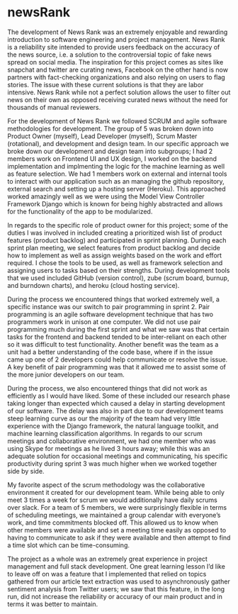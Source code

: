 # newsRank 
The development of News Rank was an extremely enjoyable and rewarding introduction to software engineering and project management. News Rank is a reliability site intended to provide users feedback on the accuracy of the news source, i.e. a solution to the controversial topic of fake news spread on social media. The inspiration for this project comes as sites like snapchat and twitter are curating news, Facebook on the other hand is now partners with fact-checking organizations and also relying on users to flag stories. The issue with these current solutions is that they are labor intensive. News Rank while not a perfect solution allows the user to filter out news on their own as opposed receiving curated news without the need for thousands of manual reviewers.
 
For the development of News Rank we followed SCRUM and agile software methodologies for development. The group of 5 was broken down into Product Owner (myself), Lead Developer (myself), Scrum Master (rotational), and development and design team. In our specific approach we broke down our development and design team into subgroups; I had 2 members work on Frontend UI and UX design, I worked on the backend implementation and implmenting the logic for the machine learning as well as feature selection. We had 1 members work on external and internal tools to interact with our application such as an managing the github repository, external search and setting up a hosting server (Heroku). This approached worked amazingly well as we were using the Model View Controller Framework Django which is known for being highly abstracted and allows for the functionality of the app to be modularized. 
 
In regards to the specific role of product owner for this project; some of the duties I was involved in included creating a prioritized wish list of product features (product backlog) and participated in sprint planning. During each sprint plan meeting, we select features from product backlog and decide how to implement as well as assign weights based on the work and effort required. I chose the tools to be used, as well as framework selection and assigning users to tasks based on their strengths. During development tools that we used included GitHub (version control), zube (scrum board, burnup, and burndown charts), and heroku (cloud hosting service).
 
During the process we encountered things that worked extremely well, a specific instance was our switch to pair programming in sprint 2. Pair programming is an agile software development technique that has two programmers work in unison at one computer. We did not use pair programming much during the first sprint and what we saw was that certain tasks for the frontend and backend tended to be inter-reliant on each other so it was difficult to test functionality. Another benefit was the team as a unit had a better understanding of the code base, where if in the issue came up one of 2 developers could help communicate or resolve the issue. A key benefit of pair programming was that it allowed me to assist some of the more junior developers on our team.

During the process, we also encountered things that did not work as efficiently as I would have liked. Some of these included our research phase taking longer than expected which caused a delay in starting development of our software. The delay was also in part due to our development teams steep learning curve as our the majority of the team had very little experience with the Django framework, the natural language toolkit, and machine learning classification algorithms. In regards to our scrum meetings and collaborative environment, we had one member who was using Skype for meetings as he lived 3 hours away; while this was an adequate solution for occasional meetings and communicating, his specific productivity during sprint 3 was much higher when we worked together side by side.
 
My favorite aspect of the scrum methodology was the collaborative environment it created for our development team. While being able to only meet 3 times a week for scrum we would additionally have daily scrums over slack. For a team of 5 members, we were surprisingly flexible in terms of scheduling meetings, we maintained a group calendar with everyone’s work, and time commitments blocked off. This allowed us to know when other members were available and set a meeting time easily as opposed to having to communicate to ask if they were available and then attempt to find a time slot which can be time-consuming.
 
The project as a whole was an extremely great experience in project management and full stack development. One great learning lesson I’d like to leave off on was a feature that I implemented that relied on topics gathered from our article text extraction was used to asynchronously gather sentiment analysis from Twitter users; we saw that this feature, in the long run, did not increase the reliability or accuracy of our main product and in terms it was better to maintain.
